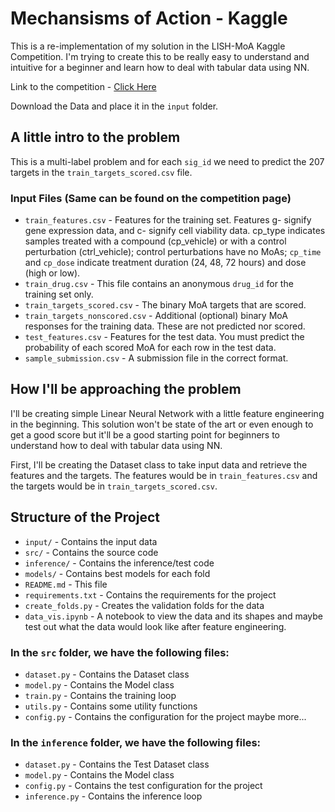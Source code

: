 # Mechansisms of Action - Kaggle

This is a re-implementation of my solution in the LISH-MoA Kaggle Competition. I'm trying to create this to be really easy to understand and intuitive for a beginner and learn how to deal with tabular data using NN.

Link to the competition - [Click Here](https://www.kaggle.com/competitions/lish-moa)

Download the Data and place it in the ```input``` folder.

## A little intro to the problem

This is a multi-label problem and for each ```sig_id``` we need to predict the 207 targets in the ```train_targets_scored.csv``` file.

### Input Files (Same can be found on the competition page)
- ```train_features.csv``` - Features for the training set. Features g- signify gene expression data, and c- signify cell viability data. cp_type indicates samples treated with a compound (cp_vehicle) or with a control perturbation (ctrl_vehicle); control perturbations have no MoAs; ```cp_time``` and ```cp_dose``` indicate treatment duration (24, 48, 72 hours) and dose (high or low).
- ```train_drug.csv``` - This file contains an anonymous ```drug_id``` for the training set only.
- ```train_targets_scored.csv``` - The binary MoA targets that are scored.
- ```train_targets_nonscored.csv``` - Additional (optional) binary MoA responses for the training data. These are not predicted nor scored.
- ```test_features.csv``` - Features for the test data. You must predict the probability of each scored MoA for each row in the test data.
- ```sample_submission.csv``` - A submission file in the correct format.

## How I'll be approaching the problem
I'll be creating simple Linear Neural Network with a little feature engineering in the beginning. This solution won't be state of the art or even enough to get a good score but it'll be a good starting point for beginners to understand how to deal with tabular data using NN.

First, I'll be creating the Dataset class to take input data and retrieve the features and the targets. The features would be in ```train_features.csv``` and the targets would be in ```train_targets_scored.csv```.

## Structure of the Project
- ```input/``` - Contains the input data
- ```src/``` - Contains the source code
- ```inference/``` - Contains the inference/test code
- ```models/``` - Contains best models for each fold
- ```README.md``` - This file
- ```requirements.txt``` - Contains the requirements for the project
- ```create_folds.py``` - Creates the validation folds for the data
- ```data_vis.ipynb``` - A notebook to view the data and its shapes and maybe test out what the data would look like after feature engineering.

### In the ```src``` folder, we have the following files:
- ```dataset.py``` - Contains the Dataset class
- ```model.py``` - Contains the Model class
- ```train.py``` - Contains the training loop
- ```utils.py``` - Contains some utility functions
- ```config.py``` - Contains the configuration for the project
maybe more...

### In the ```inference``` folder, we have the following files:
- ```dataset.py``` - Contains the Test Dataset class
- ```model.py``` - Contains the Model class
- ```config.py``` - Contains the test configuration for the project
- ```inference.py``` - Contains the inference loop
